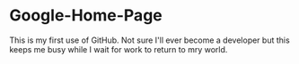 Google-Home-Page
================
This is my first use of GitHub.  Not sure I'll ever become a developer but this keeps me busy while I wait for work to return to mry world.

